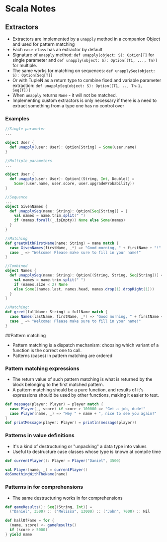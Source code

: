 # Scala Notes

## Extractors

* Extractors are implemented by a `unapply` method in a companion Object and used for pattern matching
* Each `case class` has an extractor by default
* Signature of `unapply` method: `def unapply(object: S): Option[T]` for single parameter and `def unapply(object: S): Option[(T1, ..., Tn)]` for multiple.
* The same works for matching on sequences: `def unapplySeq(object: S): Option[Seq[T]]`
* Or with TupleN as a return type to combine fixed and variable parameter extraction: `def unapplySeq(object: S): Option[(T1, .., Tn-1, Seq[T])]`
* When `unapply` returns `None` - it will not be matched.
* Implementing custom extractors is only necessary if there is a need to extract something from a type one has no control over

### Examples
```scala
//Single parameter
...

object User {
  def unapply(user: User): Option[String] = Some(user.name)
}
```

```scala
//Multiple parameters
...

object User {
  def unapply(user: User): Option[(String, Int, Double)] =
    Some((user.name, user.score, user.upgradeProbability))
}
```

```scala
//Sequence
...
object GivenNames {
  def unapplySeq(name: String): Option[Seq[String]] = {
    val names = name.trim.split(" ")
    if (names.forall(_.isEmpty)) None else Some(names)
  }
}

//Matching
def greetWithFirstName(name: String) = name match {
  case GivenNames(firstName, _*) => "Good morning, " + firstName + "!"
  case _ => "Welcome! Please make sure to fill in your name!"
}
```

```scala
//Combined
object Names {
  def unapplySeq(name: String): Option[(String, String, Seq[String])] = {
    val names = name.trim.split(" ")
    if (names.size < 2) None
    else Some((names.last, names.head, names.drop(1).dropRight(1)))
  }
}

//Matching:
def greet(fullName: String) = fullName match {
  case Names(lastName, firstName, _*) => "Good morning, " + firstName + " " + lastName + "!"
  case _ => "Welcome! Please make sure to fill in your name!"
}
```


##Pattern matching

* Pattern matching is a dispatch mechanism: choosing which variant of a function is the correct one to call.
* Patterns (cases) in pattern matching are ordered

### Pattern matching expressions
* The return value of such pattern matching is what is returned by the block belonging to the first matched pattern.
* A pattern matching should be a pure function, and results of it's expressions should be used by other functions, making it easier to test.

```scala
def message(player: Player) = player match {
  case Player(_, score) if score > 100000 => "Get a job, dude!"
  case Player(name, _) => "Hey " + name + ", nice to see you again!"
}
def printMessage(player: Player) = println(message(player))
```

### Patterns in value definitions

* It's a kind of destructuring or "unpacking" a data type into values
* Useful to destructure case classes whose type is known at compile time

```scala
def currentPlayer(): Player = Player("Daniel", 3500)

val Player(name, _) = currentPlayer()
doSomethingWithTheName(name)
```

### Patterns in for comprehensions
* The same destructuring works in for comprehensions

```scala
def gameResults(): Seq[(String, Int)] =
  ("Daniel", 3500) :: ("Melissa", 13000) :: ("John", 7000) :: Nil

def hallOfFame = for {
  (name, score) <- gameResults()
  if (score > 5000)
} yield name
```

